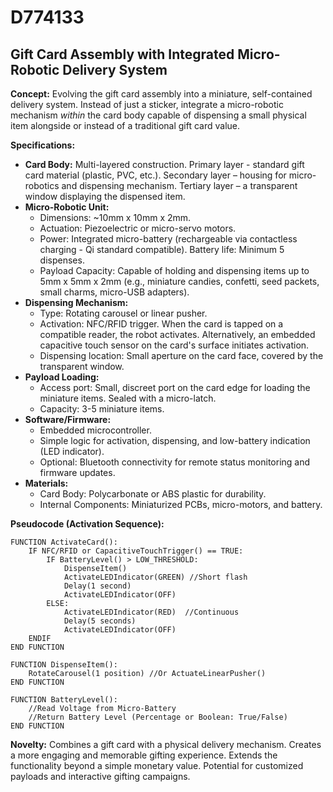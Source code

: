 # D774133

## Gift Card Assembly with Integrated Micro-Robotic Delivery System

**Concept:** Evolving the gift card assembly into a miniature, self-contained delivery system. Instead of just a sticker, integrate a micro-robotic mechanism *within* the card body capable of dispensing a small physical item alongside or instead of a traditional gift card value.

**Specifications:**

*   **Card Body:** Multi-layered construction. Primary layer - standard gift card material (plastic, PVC, etc.). Secondary layer – housing for micro-robotics and dispensing mechanism. Tertiary layer – a transparent window displaying the dispensed item.
*   **Micro-Robotic Unit:**
    *   Dimensions: ~10mm x 10mm x 2mm.
    *   Actuation: Piezoelectric or micro-servo motors.
    *   Power: Integrated micro-battery (rechargeable via contactless charging - Qi standard compatible). Battery life: Minimum 5 dispenses.
    *   Payload Capacity:  Capable of holding and dispensing items up to 5mm x 5mm x 2mm (e.g., miniature candies, confetti, seed packets, small charms, micro-USB adapters).
*   **Dispensing Mechanism:**
    *   Type: Rotating carousel or linear pusher.
    *   Activation: NFC/RFID trigger.  When the card is tapped on a compatible reader, the robot activates. Alternatively, an embedded capacitive touch sensor on the card's surface initiates activation.
    *   Dispensing location: Small aperture on the card face, covered by the transparent window.
*   **Payload Loading:**
    *   Access port: Small, discreet port on the card edge for loading the miniature items. Sealed with a micro-latch.
    *   Capacity: 3-5 miniature items.
*   **Software/Firmware:**
    *   Embedded microcontroller.
    *   Simple logic for activation, dispensing, and low-battery indication (LED indicator).
    *   Optional: Bluetooth connectivity for remote status monitoring and firmware updates.
* **Materials:**
    *   Card Body: Polycarbonate or ABS plastic for durability.
    *   Internal Components: Miniaturized PCBs, micro-motors, and battery.

**Pseudocode (Activation Sequence):**

```
FUNCTION ActivateCard():
    IF NFC/RFID or CapacitiveTouchTrigger() == TRUE:
        IF BatteryLevel() > LOW_THRESHOLD:
            DispenseItem()
            ActivateLEDIndicator(GREEN) //Short flash
            Delay(1 second)
            ActivateLEDIndicator(OFF)
        ELSE:
            ActivateLEDIndicator(RED)  //Continuous
            Delay(5 seconds)
            ActivateLEDIndicator(OFF)
    ENDIF
END FUNCTION

FUNCTION DispenseItem():
    RotateCarousel(1 position) //Or ActuateLinearPusher()
END FUNCTION

FUNCTION BatteryLevel():
    //Read Voltage from Micro-Battery
    //Return Battery Level (Percentage or Boolean: True/False)
END FUNCTION
```

**Novelty:** Combines a gift card with a physical delivery mechanism. Creates a more engaging and memorable gifting experience. Extends the functionality beyond a simple monetary value. Potential for customized payloads and interactive gifting campaigns.